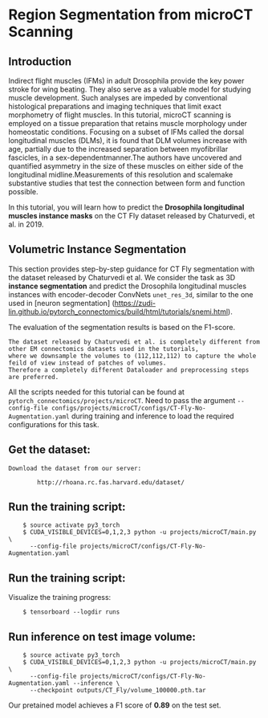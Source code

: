 # Region Segmentation from microCT Scanning

Introduction
-------------

Indirect flight muscles (IFMs) in adult Drosophila provide the key power stroke for wing beating. They also serve as a valuable model for studying muscle
development. Such analyses are impeded by conventional histological
preparations and imaging techniques that limit exact morphometry of flight
muscles. In this tutorial, microCT scanning is employed on a tissue preparation
that retains muscle morphology under homeostatic conditions. Focusing on
a subset of IFMs called the dorsal longitudinal muscles (DLMs), it is found that
DLM volumes increase with age, partially due to the increased separation
between myofibrillar fascicles, in a sex-dependentmanner.The authors have uncovered
and quantified asymmetry in the size of these muscles on either side of the
longitudinal midline.Measurements of this resolution and scalemake substantive
studies that test the connection between form and function possible.

In this tutorial, you will learn how to predict the **Drosophila longitudinal muscles instance masks** on the CT Fly
dataset released by Chaturvedi, et al. in 2019.

Volumetric Instance Segmentation
----------------------

This section provides step-by-step guidance for CT Fly segmentation with the dataset released by Chaturvedi et al. 
We consider the task as 3D **instance segmentation** and predict the Drosophila longitudinal muscles instances with encoder-decoder ConvNets ``unet_res_3d``, similar to the one used in [neuron segmentation] (https://zudi-lin.github.io/pytorch_connectomics/build/html/tutorials/snemi.html).

The evaluation of the segmentation results is based on the F1-score.

    The dataset released by Chaturvedi et al. is completely different from other EM connectomics datasets used in the tutorials, 
    where we downsample the volumes to (112,112,112) to capture the whole feild of view instead of patches of volumes.
    Therefore a completely different Dataloader and preprocessing steps are preferred.

All the scripts needed for this tutorial can be found at ``pytorch_connectomics/projects/microCT``. Need to pass the argument ``--config-file configs/projects/microCT/configs/CT-Fly-No-Augmentation.yaml`` during training and inference to load the required configurations for this task. 


## Get the dataset:

    Download the dataset from our server:
        
            http://rhoana.rc.fas.harvard.edu/dataset/
    

## Run the training script:

        $ source activate py3_torch
        $ CUDA_VISIBLE_DEVICES=0,1,2,3 python -u projects/microCT/main.py \
          --config-file projects/microCT/configs/CT-Fly-No-Augmentation.yaml

## Run the training script:
 Visualize the training progress:

        $ tensorboard --logdir runs

## Run inference on test image volume:

        $ source activate py3_torch
        $ CUDA_VISIBLE_DEVICES=0,1,2,3 python -u projects/microCT/main.py \
          --config-file projects/microCT/configs/CT-Fly-No-Augmentation.yaml --inference \
          --checkpoint outputs/CT_Fly/volume_100000.pth.tar

Our pretained model achieves a F1 score of **0.89** on the test set.